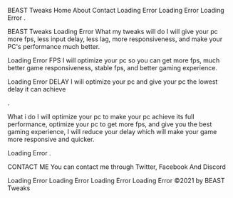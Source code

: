 BEAST Tweaks
Home About Contact
Loading Error  Loading Error  Loading Error
.

BEAST Tweaks
Loading Error
What my tweaks will do
I will give your pc more fps, less input delay, less lag, more responsiveness, and
make your PC's performance much better.

Loading Error
FPS
I will optimize your pc so you can get more fps,
much better game responsiveness, stable fps, and
better gaming experience.

Loading Error
DELAY
I will optimize your pc and give your pc the lowest
delay it can achieve

.

What i do
I will optimize your pc to make your pc
achieve its full performance, optimize your
pc to get more fps, and give you the best
gaming experience, I will reduce your delay
which will make your game more
responsive and quicker.

Loading Error
.

CONTACT ME
You can contact me through Twitter,
Facebook And Discord

Loading Error  Loading Error  Loading Error
Loading Error
©2021 by BEAST Tweaks
